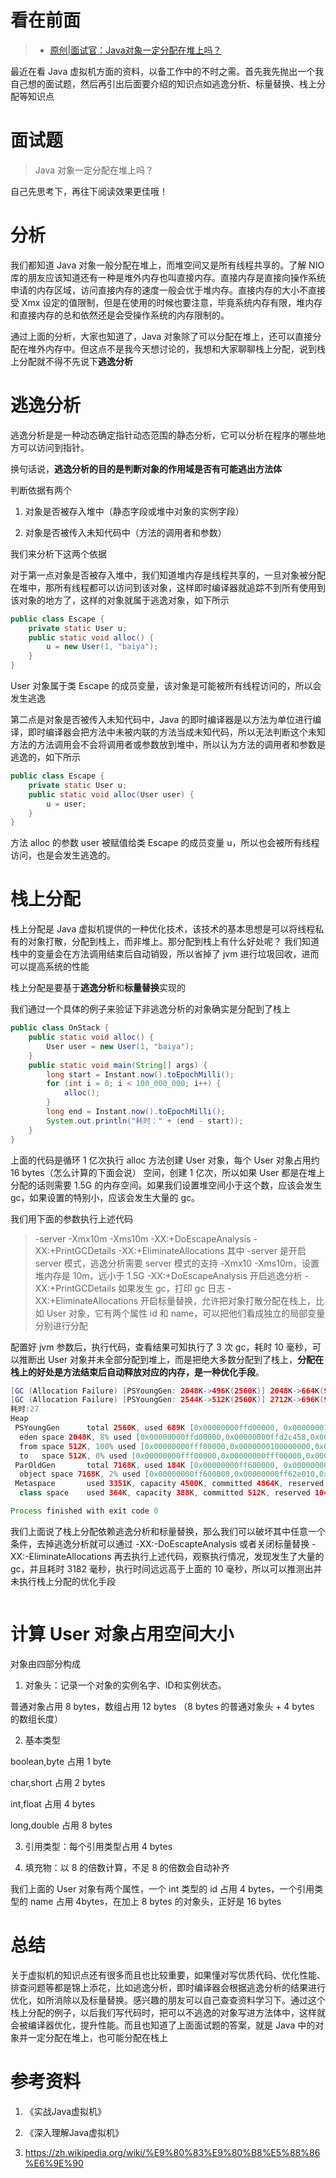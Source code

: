 看在前面
====

> * <a href="https://my.oschina.net/u/3015633/blog/3133017">原创|面试官：Java对象一定分配在堆上吗？</a>

最近在看 Java 虚拟机方面的资料，以备工作中的不时之需。首先我先抛出一个我自己想的面试题，然后再引出后面要介绍的知识点如逃逸分析、标量替换、栈上分配等知识点

面试题
====

> Java 对象一定分配在堆上吗？

自己先思考下，再往下阅读效果更佳哦！

分析
====

我们都知道 Java 对象一般分配在堆上，而堆空间又是所有线程共享的。了解 NIO 库的朋友应该知道还有一种是堆外内存也叫直接内存。直接内存是直接向操作系统申请的内存区域，访问直接内存的速度一般会优于堆内存。直接内存的大小不直接受 Xmx 设定的值限制，但是在使用的时候也要注意，毕竟系统内存有限，堆内存和直接内存的总和依然还是会受操作系统的内存限制的。

通过上面的分析，大家也知道了，Java 对象除了可以分配在堆上，还可以直接分配在堆外内存中。但这点不是我今天想讨论的，我想和大家聊聊栈上分配，说到栈上分配就不得不先说下**逃逸分析**

逃逸分析
====

逃逸分析是是一种动态确定指针动态范围的静态分析，它可以分析在程序的哪些地方可以访问到指针。

换句话说，**逃逸分析的目的是判断对象的作用域是否有可能逃出方法体**

判断依据有两个

1. 对象是否被存入堆中（静态字段或堆中对象的实例字段）

2. 对象是否被传入未知代码中（方法的调用者和参数）

我们来分析下这两个依据

对于第一点对象是否被存入堆中，我们知道堆内存是线程共享的，一旦对象被分配在堆中，那所有线程都可以访问到该对象，这样即时编译器就追踪不到所有使用到该对象的地方了，这样的对象就属于逃逸对象，如下所示

```java
public class Escape {
    private static User u;
    public static void alloc() {
        u = new User(1, "baiya");
    }
}
```

User 对象属于类 Escape 的成员变量，该对象是可能被所有线程访问的，所以会发生逃逸

第二点是对象是否被传入未知代码中，Java 的即时编译器是以方法为单位进行编译，即时编译器会把方法中未被内联的方法当成未知代码，所以无法判断这个未知方法的方法调用会不会将调用者或参数放到堆中，所以认为方法的调用者和参数是逃逸的，如下所示

```java
public class Escape {
    private static User u; 
    public static void alloc(User user) {
        u = user;
    }
}
```

方法 alloc 的参数 user 被赋值给类 Escape 的成员变量 u，所以也会被所有线程访问，也是会发生逃逸的。

栈上分配
====

栈上分配是 Java 虚拟机提供的一种优化技术，该技术的基本思想是可以将线程私有的对象打散，分配到栈上，而非堆上。那分配到栈上有什么好处呢？ 我们知道栈中的变量会在方法调用结束后自动销毁，所以省掉了 jvm 进行垃圾回收，进而可以提高系统的性能

栈上分配是要基于**逃逸分析**和**标量替换**实现的

我们通过一个具体的例子来验证下非逃逸分析的对象确实是分配到了栈上

```java
public class OnStack {
    public static void alloc() {
        User user = new User(1, "baiya");
    }
    public static void main(String[] args) {
        long start = Instant.now().toEpochMilli();
        for (int i = 0; i < 100_000_000; i++) {
            alloc();
        }
        long end = Instant.now().toEpochMilli();
        System.out.println("耗时：" + (end - start));
    }
}
```

上面的代码是循环 1 亿次执行 alloc 方法创建 User 对象，每个 User 对象占用约 16 bytes（怎么计算的下面会说） 空间，创建 1 亿次，所以如果 User 都是在堆上分配的话则需要 1.5G 的内存空间。如果我们设置堆空间小于这个数，应该会发生 gc，如果设置的特别小，应该会发生大量的 gc。

我们用下面的参数执行上述代码

> -server -Xmx10m -Xms10m -XX:+DoEscapeAnalysis -XX:+PrintGCDetails -XX:+EliminateAllocations
其中 -server 是开启 server 模式，逃逸分析需要 server 模式的支持
-Xmx10 -Xms10m，设置堆内存是 10m，远小于 1.5G
-XX:+DoEscapeAnalysis 开启逃逸分析
-XX:+PrintGCDetails 如果发生 gc，打印 gc 日志
-XX:+EliminateAllocations 开启标量替换，允许把对象打散分配在栈上，比如 User 对象，它有两个属性 id 和 name，可以把他们看成独立的局部变量分别进行分配

配置好 jvm 参数后，执行代码，查看结果可知执行了 3 次 gc，耗时 10 毫秒，可以推断出 User 对象并未全部分配到堆上，而是把绝大多数分配到了栈上，**分配在栈上的好处是方法结束后自动释放对应的内存，是一种优化手段**。

```java
[GC (Allocation Failure) [PSYoungGen: 2048K->496K(2560K)] 2048K->664K(9728K), 0.0120617 secs] [Times: user=0.01 sys=0.00, real=0.01 secs] 
[GC (Allocation Failure) [PSYoungGen: 2544K->512K(2560K)] 2712K->696K(9728K), 0.0092794 secs] [Times: user=0.00 sys=0.00, real=0.01 secs] 
耗时:27
Heap
 PSYoungGen      total 2560K, used 689K [0x00000000ffd00000, 0x0000000100000000, 0x0000000100000000)
  eden space 2048K, 8% used [0x00000000ffd00000,0x00000000ffd2c458,0x00000000fff00000)
  from space 512K, 100% used [0x00000000fff80000,0x0000000100000000,0x0000000100000000)
  to   space 512K, 0% used [0x00000000fff00000,0x00000000fff00000,0x00000000fff80000)
 ParOldGen       total 7168K, used 184K [0x00000000ff600000, 0x00000000ffd00000, 0x00000000ffd00000)
  object space 7168K, 2% used [0x00000000ff600000,0x00000000ff62e010,0x00000000ffd00000)
 Metaspace       used 3351K, capacity 4500K, committed 4864K, reserved 1056768K
  class space    used 364K, capacity 388K, committed 512K, reserved 1048576K

Process finished with exit code 0
```

我们上面说了栈上分配依赖逃逸分析和标量替换，那么我们可以破坏其中任意一个条件，去掉逃逸分析就可以通过 -XX:-DoEscapteAnalysis 或者关闭标量替换 -XX:-EliminateAllocations 再去执行上述代码，观察执行情况，发现发生了大量的 gc，并且耗时 3182 毫秒，执行时间远远高于上面的 10 毫秒，所以可以推测出并未执行栈上分配的优化手段

![]()

计算 User 对象占用空间大小
====

对象由四部分构成

1. 对象头：记录一个对象的实例名字、ID和实例状态。

  普通对象占用 8 bytes，数组占用 12 bytes （8 bytes 的普通对象头 + 4 bytes 的数组长度）

2. 基本类型

  boolean,byte 占用 1 byte

  char,short 占用 2 bytes

  int,float 占用 4 bytes

  long,double 占用 8 bytes

3. 引用类型：每个引用类型占用 4 bytes

4. 填充物：以 8 的倍数计算，不足 8 的倍数会自动补齐

我们上面的 User 对象有两个属性，一个 int 类型的 id 占用 4 bytes，一个引用类型的 name 占用 4bytes，在加上 8 bytes 的对象头，正好是 16 bytes

总结
====

关于虚拟机的知识点还有很多而且也比较重要，如果懂对写优质代码、优化性能、排查问题等都是锦上添花，比如逃逸分析，即时编译器会根据逃逸分析的结果进行优化，如所消除以及标量替换。感兴趣的朋友可以自己查查资料学习下。通过这个栈上分配的例子，以后我们写代码时，把可以不逃逸的对象写进方法体中，这样就会被编译器优化，提升性能。而且也知道了上面面试题的答案，就是 Java 中的对象并一定分配在堆上，也可能分配在栈上

参考资料
====

1. 《实战Java虚拟机》

2. 《深入理解Java虚拟机》

3. https://zh.wikipedia.org/wiki/%E9%80%83%E9%80%B8%E5%88%86%E6%9E%90


